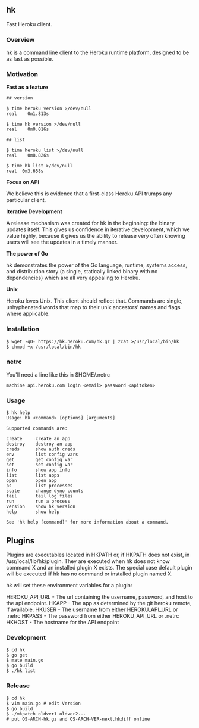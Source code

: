 ## hk

Fast Heroku client.

### Overview

hk is a command line client to the Heroku runtime platform, designed to be as fast as possible.

### Motivation

**Fast as a feature**

	## version

	$ time heroku version >/dev/null
	real	0m1.813s

	$ time hk version >/dev/null
	real	0m0.016s

	## list

	$ time heroku list >/dev/null
	real	0m8.826s

	$ time hk list >/dev/null
	real  0m3.658s

**Focus on API**

We believe this is evidence that a first-class Heroku API trumps any particular client.

**Iterative Development**

A release mechanism was created for hk in the beginning: the binary updates
itself. This gives us confidence in iterative development, which we value
highly, because it gives us the ability to release very often knowing users will
see the updates in a timely manner.

**The power of Go**

hk demonstrates the power of the Go language, runtime, systems access, and
distribution story (a single, statically linked binary with no dependencies) which are all very appealing to Heroku.

**Unix**

Heroku loves Unix. This client should reflect that. Commands are single,
unhyphenated words that map to their unix ancestors’ names and flags where
applicable.

### Installation

	$ wget -qO- https://hk.heroku.com/hk.gz | zcat >/usr/local/bin/hk
	$ chmod +x /usr/local/bin/hk

### netrc

You'll need a line like this in $HOME/.netrc

	machine api.heroku.com login <email> password <apitoken>

### Usage

	$ hk help
	Usage: hk <command> [options] [arguments]

	Supported commands are:

  	create     create an app
  	destroy    destroy an app
  	creds      show auth creds
  	env        list config vars
  	get        get config var
  	set        set config var
  	info       show app info
  	list       list apps
  	open       open app
  	ps         list processes
  	scale      change dyno counts
  	tail       tail log files
  	run        run a process
  	version    show hk version
  	help       show help

	See 'hk help [command]' for more information about a command.

## Plugins

Plugins are executables located in HKPATH or, if HKPATH does not exist, in /usr/local/lib/hk/plugin. They are executed when hk does not know command X and an installed plugin X exists. The special case default plugin will be executed iif hk has no command or installed plugin named X.

hk will set these environment variables for a plugin:

HEROKU_API_URL - The url containing the username, password, and host to the api endpoint.
HKAPP - The app as determined by the git heroku remote, if available.
HKUSER - The username from either HEROKU_API_URL or .netrc
HKPASS - The password from either HEROKU_API_URL or .netrc
HKHOST - The hostname for the API endpoint

### Development

	$ cd hk
	$ go get
	$ mate main.go
	$ go build
	$ ./hk list

### Release

	$ cd hk
	$ vim main.go # edit Version
	$ go build
	$ ./mkpatch oldver1 oldver2...
	# put OS-ARCH-hk.gz and OS-ARCH-VER-next.hkdiff online
